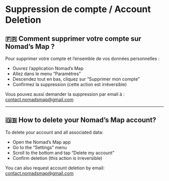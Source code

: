 # Suppression de compte / Account Deletion

## 🇫🇷 Comment supprimer votre compte sur Nomad’s Map ?

Pour supprimer votre compte et l’ensemble de vos données personnelles :

- Ouvrez l’application Nomad’s Map
- Allez dans le menu “Paramètres”
- Descendez tout en bas, cliquez sur “Supprimer mon compte”
- Confirmez la suppression (cette action est irréversible)

Vous pouvez aussi demander la suppression par email à : contact.nomadsmap@gmail.com


---

## 🇬🇧 How to delete your Nomad’s Map account?

To delete your account and all associated data:

- Open the Nomad’s Map app
- Go to the “Settings” menu
- Scroll to the bottom and tap “Delete my account”
- Confirm deletion (this action is irreversible)

You can also request account deletion by email: contact.nomadsmap@gmail.com
